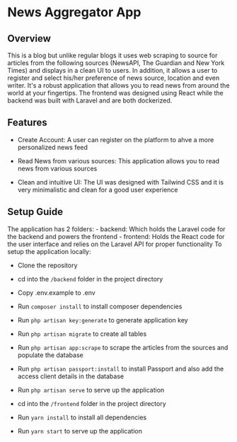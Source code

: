 # News Aggregator App

## Overview
This is a blog but unlike regular blogs it uses web scraping to source for articles from the following sources (NewsAPI, The Guardian and New York Times) and displays in a clean UI to users. In addition, it allows a user to register and select his/her preference of news source, location and even writer. It's a robust application that allows you to read news from around the world at your fingertips. 
The frontend was designed using React while the backend was built with Laravel and are both dockerized.

## Features
- Create Account: A user can register on the platform to ahve a more personalized news feed

- Read News from various sources: This application allows you to read news from various sources

- Clean and intuitive UI: The UI was designed with Tailwind CSS and it is very minimalistic and clean for a good user experience

## Setup Guide
The application has 2 folders:
    - backend: Which holds the Laravel code for the backend and powers the frontend
    - frontend: Holds the React code for the user interface and relies on the Laravel API for proper functionality
To setup the application locally:
- Clone the repository
- cd into the `/backend` folder in the project directory
- Copy .env.example to .env
- Run ```composer install``` to install composer dependencies
- Run ```php artisan key:generate``` to generate application key
- Run ```php artisan migrate``` to create all tables
- Run ```php artisan app:scrape``` to scrape the articles from the sources and populate the database
- Run ```php artisan passport:install``` to install Passport and also add the access client details in the database
- Run ```php artisan serve``` to serve up the application

- cd into the `/frontend` folder in the project directory
- Run `yarn install` to install all dependencies
- Run `yarn start` to serve up the application

